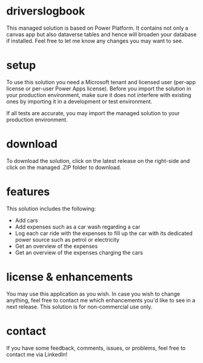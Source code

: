 # driverslogbook
This managed solution is based on Power Platform. It contains not only a canvas app but also dataverse tables and hence will broaden your database if installed.
Feel free to let me know any changes you may want to see.

# setup
To use this solution you need a Microsoft tenant and licensed user (per-app license or per-user Power Apps license). Before you import the solution in your production environment, make sure it does not interfere with existing ones by importing it in a development or test environment.

If all tests are accurate, you may import the managed solution to your production environment.

# download
To download the solution, click on the latest release on the right-side and click on the managed .ZIP folder to download.

# features
This solution includes the following:
- Add cars
- Add expenses such as a car wash regarding a car
- Log each car ride with the expenses to fill up the car with its dedicated power source such as petrol or electricity
- Get an overview of the expenses
- Get an overview of the expenses charging the cars

# license & enhancements
You may use this application as you wish. In case you wish to change anything, feel free to contact me which enhancements you'd like to see in a next release. This solution is for non-commercial use only.

# contact
If you have some feedback, comments, issues, or problems, feel free to contact me via LinkedIn!
